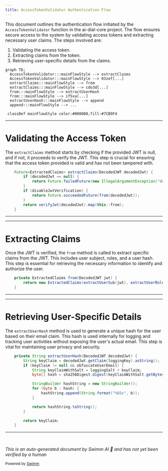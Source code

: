 ```yaml
---
title: AccessTokenValidator Authentication Flow
---
```

This document outlines the authentication flow initiated by the `AccessTokenValidator` function in the ai-dial-core project. The flow ensures secure access to the system by validating access tokens and extracting necessary user claims. The steps involved are:

1. Validating the access token.
2. Extracting claims from the token.
3. Retrieving user-specific details from the claims.

```mermaid
graph TD;
  AccessTokenValidator:::mainFlowStyle --> extractClaims
  AccessTokenValidator:::mainFlowStyle --> 03zef[...]
  extractClaims:::mainFlowStyle --> from
  extractClaims:::mainFlowStyle --> cdo3d[...]
  from:::mainFlowStyle --> extractUserHash
  from:::mainFlowStyle --> if5xa[...]
  extractUserHash:::mainFlowStyle --> append
  append:::mainFlowStyle --> ...

 classDef mainFlowStyle color:#000000,fill:#7CB9F4
```

<SwmSnippet path="/src/main/java/com/epam/aidial/core/security/IdentityProvider.java" line="204">

---

# Validating the Access Token

The `extractClaims` method starts by checking if the provided JWT is null, and if not, it proceeds to verify the JWT. This step is crucial for ensuring that the access token provided is valid and has not been tampered with.

```java
    Future<ExtractedClaims> extractClaims(DecodedJWT decodedJwt) {
        if (decodedJwt == null) {
            return Future.failedFuture(new IllegalArgumentException("decoded JWT must not be null"));
        }
        if (disableJwtVerification) {
            return Future.succeededFuture(from(decodedJwt));
        }
        return verifyJwt(decodedJwt).map(this::from);
    }
```

---

</SwmSnippet>

<SwmSnippet path="/src/main/java/com/epam/aidial/core/security/IdentityProvider.java" line="214">

---

# Extracting Claims

Once the JWT is verified, the `from` method is called to extract specific claims from the JWT. This includes user subject, roles, and a user hash. This step is essential for retrieving the necessary information to identify and authorize the user.

```java
    private ExtractedClaims from(DecodedJWT jwt) {
        return new ExtractedClaims(extractUserSub(jwt), extractUserRoles(jwt), extractUserHash(jwt));
    }
```

---

</SwmSnippet>

<SwmSnippet path="/src/main/java/com/epam/aidial/core/security/IdentityProvider.java" line="187">

---

# Retrieving User-Specific Details

The `extractUserHash` method is used to generate a unique hash for the user based on their email claim. This hash is used internally for logging and tracking user activities without exposing the user's actual email. This step is vital for maintaining user privacy and security.

```java
    private String extractUserHash(DecodedJWT decodedJwt) {
        String keyClaim = decodedJwt.getClaim(loggingKey).asString();
        if (keyClaim != null && obfuscateUserEmail) {
            String keyClaimWithSalt = loggingSalt + keyClaim;
            byte[] hash = sha256Digest.digest(keyClaimWithSalt.getBytes(StandardCharsets.UTF_8));

            StringBuilder hashString = new StringBuilder();
            for (byte b : hash) {
                hashString.append(String.format("%02x", b));
            }

            return hashString.toString();
        }

        return keyClaim;
    }
```

---

</SwmSnippet>

&nbsp;

*This is an auto-generated document by Swimm AI 🌊 and has not yet been verified by a human*

<SwmMeta version="3.0.0" repo-id="Z2l0aHViJTNBJTNBYWktZGlhbC1jb3JlJTNBJTNBc3dpbW1pbw==" repo-name="ai-dial-core"><sup>Powered by [Swimm](/)</sup></SwmMeta>
